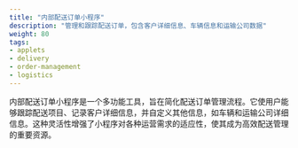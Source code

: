```yaml
---
title: "内部配送订单小程序"
description: "管理和跟踪配送订单，包含客户详细信息、车辆信息和运输公司数据"
weight: 80
tags:
- applets
- delivery
- order-management
- logistics
---
```

内部配送订单小程序是一个多功能工具，旨在简化配送订单管理流程。它使用户能够跟踪配送项目、记录客户详细信息，并自定义其他信息，如车辆和运输公司详细信息。这种灵活性增强了小程序对各种运营需求的适应性，使其成为高效配送管理的重要资源。